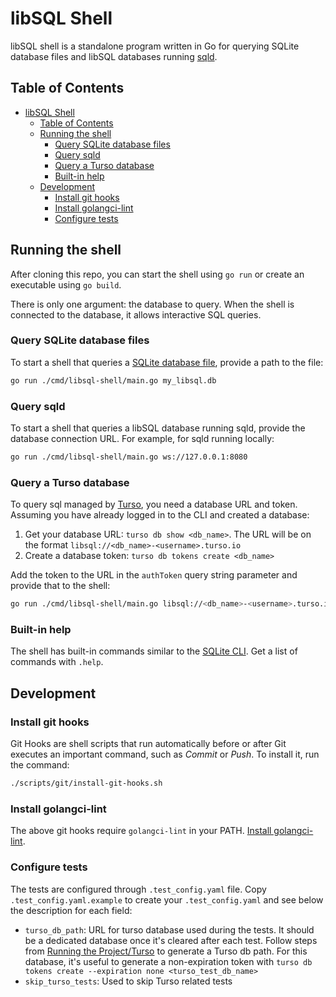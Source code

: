 # libSQL Shell

libSQL shell is a standalone program written in Go for querying SQLite database files and libSQL databases running [sqld](https://github.com/libsql/sqld).

## Table of Contents

- [libSQL Shell](#libsql-shell)
  - [Table of Contents](#table-of-contents)
  - [Running the shell](#running-the-shell)
    - [Query SQLite database files](#query-sqlite-database-files)
    - [Query sqld](#query-sqld)
    - [Query a Turso database](#query-a-turso-database)
    - [Built-in help](#built-in-help)
  - [Development](#development)
    - [Install git hooks](#install-git-hooks)
    - [Install golangci-lint](#install-golangci-lint)
    - [Configure tests](#configure-tests)

## Running the shell

After cloning this repo, you can start the shell using `go run` or create an executable using `go build`.

There is only one argument: the database to query. When the shell is connected to the database, it allows interactive SQL queries.

### Query SQLite database files

To start a shell that queries a [SQLite database file](https://www.sqlite.org/fileformat.html), provide a path to the file:

```sh
go run ./cmd/libsql-shell/main.go my_libsql.db
```

### Query sqld

To start a shell that queries a libSQL database running sqld, provide the database connection URL. For example, for sqld running locally:

```sh
go run ./cmd/libsql-shell/main.go ws://127.0.0.1:8080
```

### Query a Turso database

To query sql managed by [Turso](https://turso.tech), you need a database URL and token. Assuming you have already logged in to the CLI and created a database:

1. Get your database URL: `turso db show <db_name>`. The URL will be on the format `libsql://<db_name>-<username>.turso.io`
1. Create a database token: `turso db tokens create <db_name>`

Add the token to the URL in the `authToken` query string parameter and provide that to the shell:

```sh
go run ./cmd/libsql-shell/main.go libsql://<db_name>-<username>.turso.io/?authToken=<db_token>`
```

### Built-in help

The shell has built-in commands similar to the [SQLite CLI](https://www.sqlite.org/cli.html). Get a list of commands with `.help`.

## Development

### Install git hooks

Git Hooks are shell scripts that run automatically before or after Git executes an important command, such as *Commit* or *Push*. To install it, run the command:

```bash
./scripts/git/install-git-hooks.sh
```

### Install golangci-lint

The above git hooks require `golangci-lint` in your PATH. [Install golangci-lint](https://golangci-lint.run/usage/install/).

### Configure tests

The tests are configured through `.test_config.yaml` file. Copy `.test_config.yaml.example` to create your `.test_config.yaml` and see below the description for each field:

  - `turso_db_path`: URL for turso database used during the tests. It should be a dedicated database once it's cleared after each test. Follow steps from [Running the Project/Turso](#Turso) to generate a Turso db path. For this database, it's useful to generate a non-expiration token with `turso db tokens create --expiration none <turso_test_db_name>`
  - `skip_turso_tests`: Used to skip Turso related tests
